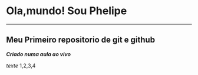 # Ola,mundo! Sou Phelipe
***
## Meu Primeiro repositorio de git e github

__*Criado numa aula ao vivo*__

*texte* 1,2,3,4
